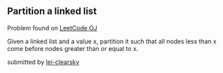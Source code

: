 ## Partition a linked list
Problem found on [LeetCode OJ](https://leetcode.com/problems/partition-list/)

Given a linked list and a value x, partition it such that all nodes less than x come before nodes greater than or equal to x.

submitted by [lei-clearsky](https://github.com/lei-clearsky)
